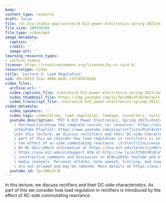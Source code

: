 ```yaml
---
body: ''
content_type: resource
draft: false
file: /ol-ocw-studio-app/courses/6-622-power-electronics-spring-2023/mit6_622s23_lecture_03_360p_16_9.mp4
file_size: 109330369
file_type: video/mp4
image_metadata:
  caption: ''
  credit: ''
  image-alt: ''
learning_resource_types:
- Lecture Videos
license: https://creativecommons.org/licenses/by-nc-sa/4.0/
resourcetype: Video
title: 'Lecture 3: Load Regulation'
uid: dbc19d53-52ac-40b6-8edc-c3fcd547826d
video_files:
  archive_url: ''
  video_captions_file: /courses/6-622-power-electronics-spring-2023/1w39rMEqqQmrV2Xj3K9bjoTt9vU1m4x1m_transcript.webvtt
  video_thumbnail_file: https://img.youtube.com/vi/Tpc39Bv3YJ8/default.jpg
  video_transcript_file: /courses/6-622-power-electronics-spring-2023/1w39rMEqqQmrV2Xj3K9bjoTt9vU1m4x1m_transcript.pdf
video_metadata:
  video_speakers: ''
  video_tags: commutation, load regulation, leakage, converters, rectifiers
  youtube_description: "MIT 6.622 Power Electronics, Spring 2023\nInstructor: David\
    \ Perreault\n\nView the complete course\_(or resource): https://ocw.mit.edu/courses/6-622-power-electronics-spring-2023/\L\
    \nYouTube Playlist: https://www.youtube.com/playlist?list=PLUl4u3cNGP62UTc77mJoubhDELSC8lfR0\n\
    \nIn this lecture, we discuss rectifiers and their DC-side characteristics. As\
    \ part of this we consider how load regulation in rectifiers is introduced by\
    \ the effect of ac-side commutating reactance..\t\t\n\t\t\nLicense: Creative Commons\
    \ BY-NC-SA\L\nMore information at https://ocw.mit.edu/terms\L\nMore courses at\
    \ https://ocw.mit.edu\n\nSupport OCW at http://ow.ly/a1If50zVRlQ\n\nWe encourage\
    \ constructive comments and discussion on OCW\u2019s YouTube and other social\
    \ media channels. Personal attacks, hate speech, trolling, and inappropriate comments\
    \ are not allowed and may be removed. More details at https://ocw.mit.edu/comments."
  youtube_id: Tpc39Bv3YJ8
---
```

In this lecture, we discuss rectifiers and their DC-side characteristics. As part of this we consider how load regulation in rectifiers is introduced by the effect of AC-side commutating reactance.